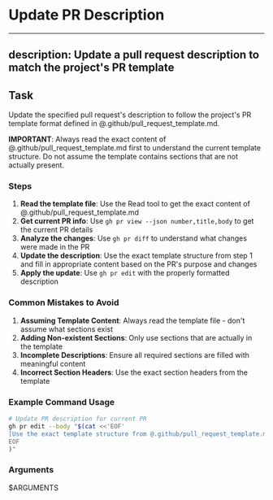# Update PR Description

---
description: Update a pull request description to match the project's PR template
---

## Task

Update the specified pull request's description to follow the project's PR template format defined in @.github/pull_request_template.md.

**IMPORTANT**: Always read the exact content of @.github/pull_request_template.md first to understand the current template structure. Do not assume the template contains sections that are not actually present.

### Steps

1. **Read the template file**: Use the Read tool to get the exact content of @.github/pull_request_template.md
2. **Get current PR info**: Use `gh pr view --json number,title,body` to get the current PR details
3. **Analyze the changes**: Use `gh pr diff` to understand what changes were made in the PR
4. **Update the description**: Use the exact template structure from step 1 and fill in appropriate content based on the PR's purpose and changes
5. **Apply the update**: Use `gh pr edit` with the properly formatted description

### Common Mistakes to Avoid

1. **Assuming Template Content**: Always read the template file - don't assume what sections exist
2. **Adding Non-existent Sections**: Only use sections that are actually in the template
3. **Incomplete Descriptions**: Ensure all required sections are filled with meaningful content
4. **Incorrect Section Headers**: Use the exact section headers from the template

### Example Command Usage

```bash
# Update PR description for current PR
gh pr edit --body "$(cat <<'EOF'
[Use the exact template structure from @.github/pull_request_template.md]
EOF
)"
```

### Arguments

$ARGUMENTS
